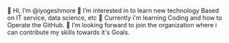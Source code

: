 👋 Hi, I’m @iyogeshmore
👀 I’m interested in to learn new technology Based on IT service, data science, etc
🌱 Currently i'm learning Coding and how to Operate the GitHub.
💞️ I’m looking forward to join the organization where i can contribute my skills towards it's Goals.

